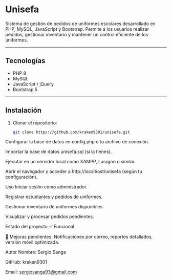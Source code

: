 # Unisefa

Sistema de gestión de pedidos de uniformes escolares desarrollado en PHP, MySQL, JavaScript y Bootstrap. Permite a los usuarios realizar pedidos, gestionar inventario y mantener un control eficiente de los uniformes.

---

## Tecnologías

- PHP 8
- MySQL
- JavaScript / jQuery
- Bootstrap 5

---

## Instalación

1. Clonar el repositorio:  
   ```bash
   git clone https://github.com/kraken9301/unisefa.git
Configurar la base de datos en config.php o tu archivo de conexión.

Importar la base de datos unisefa.sql (si la tienes).

Ejecutar en un servidor local como XAMPP, Laragon o similar.

Abrir el navegador y acceder a http://localhost/unisefa (según tu configuración).

Uso
Iniciar sesión como administrador.

Registrar estudiantes y pedidos de uniformes.

Gestionar inventario de uniformes disponibles.

Visualizar y procesar pedidos pendientes.



Estado del proyecto
✅ Funcional

🔧 Mejoras pendientes: Notificaciones por correo, reportes detallados, versión móvil optimizada.

Autor
Nombre: Sergio Sanga

GitHub: kraken9301

Email: sergiosanga93@gmail.com
